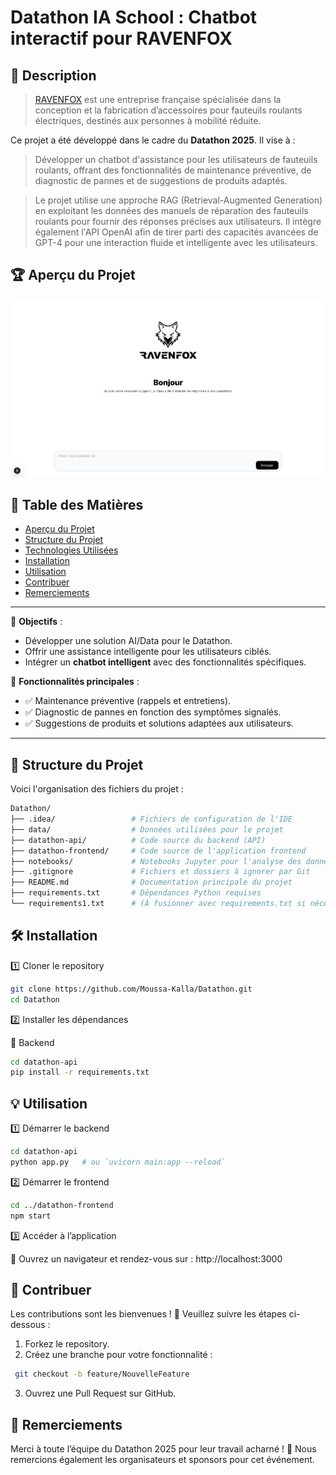 # Datathon IA School : Chatbot interactif pour RAVENFOX

## 📌 Description
> [RAVENFOX](https://ravenfox.xyz/?srsltid=AfmBOorF6RvAbRO4FHaCXCqn_Y2YTsEUwo1jY0HmovVRmSG0yXSXZDXY) est une entreprise française spécialisée dans la conception et la fabrication d’accessoires pour fauteuils roulants électriques, destinés aux personnes à mobilité réduite.
> 
Ce projet a été développé dans le cadre du **Datathon 2025**. Il vise à :
> Développer un chatbot d'assistance pour les utilisateurs de fauteuils roulants, offrant des fonctionnalités de maintenance préventive, de diagnostic de pannes et de suggestions de produits adaptés.

> Le projet utilise une approche RAG (Retrieval-Augmented Generation) en exploitant les données des manuels de réparation des fauteuils roulants pour fournir des réponses précises aux utilisateurs. Il intègre également l'API OpenAI afin de tirer parti des capacités avancées de GPT-4 pour une interaction fluide et intelligente avec les utilisateurs.


## 🏆 Aperçu du Projet

![Aperçu du projet](https://github.com/Moussa-Kalla/Datathon/blob/main/data/06637244-d253-4c11-9abe-52b973e46ca7.png?raw=true)  <!-- Remplace par le bon chemin de ton image -->


## 📖 Table des Matières
- [Aperçu du Projet](#aperçu-du-projet)
- [Structure du Projet](#structure-du-projet)
- [Technologies Utilisées](#technologies-utilisées)
- [Installation](#installation)
- [Utilisation](#utilisation)
- [Contribuer](#contribuer)
- [Remerciements](#remerciements)

---
📌 **Objectifs** :
- Développer une solution AI/Data pour le Datathon.
- Offrir une assistance intelligente pour les utilisateurs ciblés.
- Intégrer un **chatbot intelligent** avec des fonctionnalités spécifiques.

📌 **Fonctionnalités principales** :
- ✅ Maintenance préventive (rappels et entretiens).
- ✅ Diagnostic de pannes en fonction des symptômes signalés.
- ✅ Suggestions de produits et solutions adaptées aux utilisateurs.

---

## 📂 Structure du Projet
Voici l'organisation des fichiers du projet :

```bash
Datathon/
├── .idea/                 # Fichiers de configuration de l'IDE
├── data/                  # Données utilisées pour le projet
├── datathon-api/          # Code source du backend (API)
├── datathon-frontend/     # Code source de l'application frontend
├── notebooks/             # Notebooks Jupyter pour l'analyse des données
├── .gitignore             # Fichiers et dossiers à ignorer par Git
├── README.md              # Documentation principale du projet
├── requirements.txt       # Dépendances Python requises
└── requirements1.txt      # (À fusionner avec requirements.txt si nécessaire)
```

## 🛠 Installation

1️⃣ Cloner le repository

```bash
git clone https://github.com/Moussa-Kalla/Datathon.git
cd Datathon
```

2️⃣ Installer les dépendances

🔹 Backend
```bash
cd datathon-api
pip install -r requirements.txt
```

## 💡 Utilisation

1️⃣ Démarrer le backend
```bash
cd datathon-api
python app.py   # ou `uvicorn main:app --reload`
```

2️⃣ Démarrer le frontend
```bash
cd ../datathon-frontend
npm start
```

3️⃣ Accéder à l’application

🔗 Ouvrez un navigateur et rendez-vous sur : http://localhost:3000

## 🤝 Contribuer

Les contributions sont les bienvenues ! 🎉
Veuillez suivre les étapes ci-dessous :
 1. Forkez le repository.
 2. Créez une branche pour votre fonctionnalité :
```bash
 git checkout -b feature/NouvelleFeature
```
 3.	Ouvrez une Pull Request sur GitHub.

 ## 🙌 Remerciements

Merci à toute l’équipe du Datathon 2025 pour leur travail acharné ! 🚀
Nous remercions également les organisateurs et sponsors pour cet événement.
